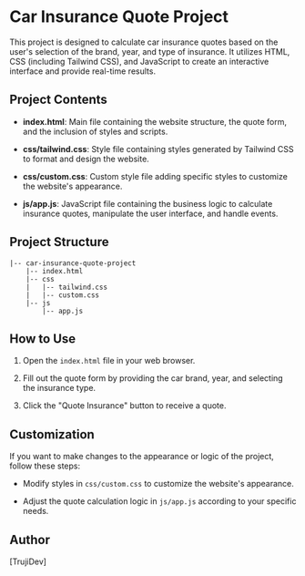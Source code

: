 # Car Insurance Quote Project

This project is designed to calculate car insurance quotes based on the user's selection of the brand, year, and type of insurance. It utilizes HTML, CSS (including Tailwind CSS), and JavaScript to create an interactive interface and provide real-time results.

## Project Contents

- **index.html**: Main file containing the website structure, the quote form, and the inclusion of styles and scripts.

- **css/tailwind.css**: Style file containing styles generated by Tailwind CSS to format and design the website.

- **css/custom.css**: Custom style file adding specific styles to customize the website's appearance.

- **js/app.js**: JavaScript file containing the business logic to calculate insurance quotes, manipulate the user interface, and handle events.

## Project Structure

```
|-- car-insurance-quote-project
    |-- index.html
    |-- css
    |   |-- tailwind.css
    |   |-- custom.css
    |-- js
        |-- app.js
```

## How to Use

1. Open the `index.html` file in your web browser.

2. Fill out the quote form by providing the car brand, year, and selecting the insurance type.

3. Click the "Quote Insurance" button to receive a quote.

## Customization

If you want to make changes to the appearance or logic of the project, follow these steps:

- Modify styles in `css/custom.css` to customize the website's appearance.

- Adjust the quote calculation logic in `js/app.js` according to your specific needs.

## Author

[TrujiDev]
